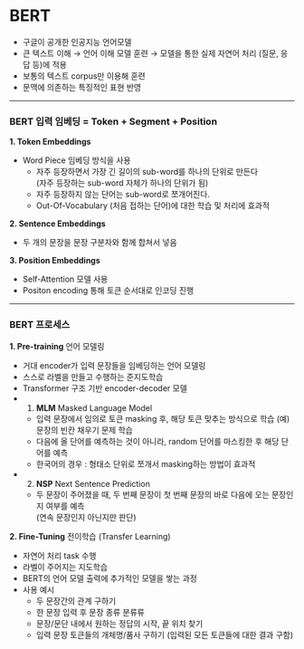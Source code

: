 # BERT
* 구글이 공개한 인공지능 언어모델
* 큰 텍스트 이해 → 언어 이해 모델 훈련 → 모델을 통한 실제 자연어 처리 (질문, 응답 등)에 적용
* 보통의 텍스트 corpus만 이용해 훈련
* 문맥에 의존하는 특징적인 표현 반영

***
### __BERT 입력 임베딩 = Token + Segment + Position__  
__1. Token Embeddings__
* Word Piece 임베딩 방식을 사용
  - 자주 등장하면서 가장 긴 길이의 sub-word를 하나의 단위로 만든다  
  (자주 등장하는 sub-word 자체가 하나의 단위가 됨)
  - 자주 등장하지 않는 단어는 sub-word로 쪼개어진다.
  - Out-Of-Vocabulary (처음 접하는 단어)에 대한 학습 및 처리에 효과적
  
__2. Sentence Embeddings__
* 두 개의 문장을 문장 구분자와 함께 합쳐서 넣음

__3. Position Embeddings__
* Self-Attention 모델 사용
* Positon encoding 통해 토큰 순서대로 인코딩 진행

***
### __BERT 프로세스__

__1. Pre-training__ 언어 모델링
* 거대 encoder가 입력 문장들을 임베딩하는 언어 모델링
* 스스로 라벨을 만들고 수행하는 준지도학습
* Transformer 구조 기반 encoder-decoder 모델  
* 1. __MLM__ Masked Language Model
    - 입력 문장에서 임의로 토큰 masking 후, 해당 토큰 맞추는 방식으로 학습 (예)문장의 빈칸 채우기 문제 학습
    - 다음에 올 단어를 예측하는 것이 아니라, random 단어를 마스킹한 후 해당 단어를 예측
    - 한국어의 경우 : 형태소 단위로 쪼개서 masking하는 방법이 효과적  
* 2. __NSP__ Next Sentence Prediction
    - 두 문장이 주어졌을 때, 두 번째 문장이 첫 번째 문장의 바로 다음에 오는 문장인지 여부를 예측  
      (연속 문장인지 아닌지만 판단)

__2. Fine-Tuning__ 전이학습 (Transfer Learning)
* 자연어 처리 task 수행
* 라벨이 주어지는 지도학습
* BERT의 언어 모델 출력에 추가적인 모델을 쌓는 과정  
* 사용 예시  
  * 두 문장간의 관계 구하기
  * 한 문장 입력 후 문장 종류 분류류
  * 문장/문단 내에서 원하는 정답의 시작, 끝 위치 찾기
  * 입력 문장 토큰들의 개체명/품사 구하기 (입력된 모든 토큰들에 대한 결과 구함)
